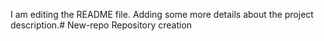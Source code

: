 I am editing the README file. Adding some more details about the project description.# New-repo
Repository creation
